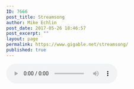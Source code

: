 ```yaml
---
ID: 7666
post_title: Streamsong
author: Mike Echlin
post_date: 2017-05-26 18:46:57
post_excerpt: ""
layout: page
permalink: https://www.gigable.net/streamsong/
published: true
---
```

<script var queryString = url.substring( url.indexOf('?') + 1 );
document.write(queryString);>
</script>

<audio controls width="100" height="100">
    <source src="queryString" type="audio/mp3">
    <!-- Fallback for older browsers -->
    Your browser doesn't support html5 audio
</audio>
